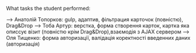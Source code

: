 What tasks the student performed:

--> Анатолій Топорков: gulp,  адаптив, фільтрация карточок (повністю), Drag&Drop
--> Тоба Артур: верстка, форма створення карток, картка яка описсує візит (повністю крім Drag&Drop),взаємодія з AJAX сервером
--> Оля Тищенко: форма авторизації, валідація коректності введенних даних (авторизація)
